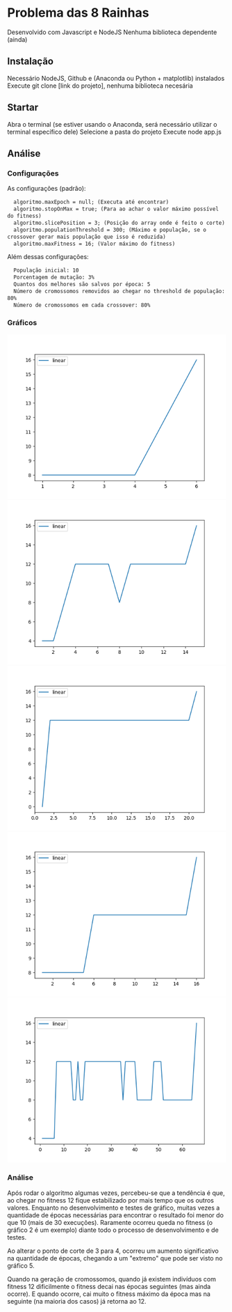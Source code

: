 # Problema das 8 Rainhas
Desenvolvido com Javascript e NodeJS
Nenhuma biblioteca dependente (ainda)

## Instalação
Necessário NodeJS, Github e (Anaconda ou Python + matplotlib) instalados
Execute git clone [link do projeto], nenhuma biblioteca necesária

## Startar
Abra o terminal (se estiver usando o Anaconda, será necessário utilizar o terminal específico dele)
Selecione a pasta do projeto
Execute node app.js

## Análise

### Configurações
As configurações (padrão):

```
  algoritmo.maxEpoch = null; (Executa até encontrar)
  algoritmo.stopOnMax = true; (Para ao achar o valor máximo possível do fitness)
  algoritmo.slicePosition = 3; (Posição do array onde é feito o corte)
  algoritmo.populationThreshold = 300; (Máximo e população, se o crossover gerar mais população que isso é reduzida)
  algoritmo.maxFitness = 16; (Valor máximo do fitness)
```

Além dessas configurações:

```
  População inicial: 10
  Porcentagem de mutação: 3%
  Quantos dos melhores são salvos por época: 5
  Número de cromossomos removidos ao chegar no threshold de população: 80%
  Número de cromossomos em cada crossover: 80%
```

### Gráficos

![Gráfico 1](grafico-readme1.png)
![Gráfico 2](grafico-readme2.png)
![Gráfico 3](grafico-readme3.png)
![Gráfico 4](grafico-readme4.png)
![Gráfico 5](grafico-readme5.png)

### Análise

Após rodar o algoritmo algumas vezes, percebeu-se que a tendência é que, ao chegar no fitness 12 fique estabilizado por mais tempo que os outros valores.
Enquanto no desenvolvimento e testes de gráfico, muitas vezes a quantidade de épocas necessárias para encontrar o resultado foi menor do que 10 (mais de 30 execuções).
Raramente ocorreu queda no fitness (o gráfico 2 é um exemplo) diante todo o processo de desenvolvimento e de testes.

Ao alterar o ponto de corte de 3 para 4, ocorreu um aumento significativo na quantidade de épocas, chegando a um "extremo" que pode ser visto no gráfico 5.

Quando na geração de cromossomos, quando já existem indivíduos com fitness 12 dificilmente o fitness decai nas épocas seguintes (mas ainda ocorre). E quando ocorre, cai muito o fitness máximo da época mas na seguinte (na maioria dos casos) já retorna ao 12.